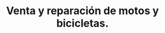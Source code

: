 ---
title: "Venta y reparación de motos y bicicletas."
url: /la-aljorra/venta-y-reparacion-de-motos-y-bicicletas/
shop: Fahrrad
---